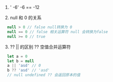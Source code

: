 1. '  -6' -6 == -12

2. null 和 0 的关系
``` js
  null > 0 // false null转换为 0
  null == 0 // false 相关运算符 null 会转换为false
  null >= 0 // true
```

3. ?? || 的区别
?? 空值合并运算符
```js
  let a = 0
  let b = null
  a || 'asd' // 0
  b ?? 'asd' // 'asd'
  // null undefined ?? 会返回原本的值
```